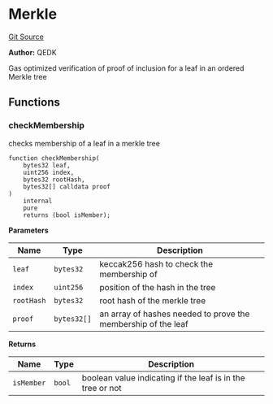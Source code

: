 # Merkle

[Git Source](https://github.com/Eoracle/target-contracts/blob/ad9e9f7d406e96d8227780565e0953208bab6e55/src/common/Merkle.sol)

**Author:** QEDK

Gas optimized verification of proof of inclusion for a leaf in an ordered Merkle tree

## Functions

### checkMembership

checks membership of a leaf in a merkle tree

```solidity
function checkMembership(
    bytes32 leaf,
    uint256 index,
    bytes32 rootHash,
    bytes32[] calldata proof
)
    internal
    pure
    returns (bool isMember);
```

**Parameters**

| Name       | Type        | Description                                                   |
| ---------- | ----------- | ------------------------------------------------------------- |
| `leaf`     | `bytes32`   | keccak256 hash to check the membership of                     |
| `index`    | `uint256`   | position of the hash in the tree                              |
| `rootHash` | `bytes32`   | root hash of the merkle tree                                  |
| `proof`    | `bytes32[]` | an array of hashes needed to prove the membership of the leaf |

**Returns**

| Name       | Type   | Description                                                |
| ---------- | ------ | ---------------------------------------------------------- |
| `isMember` | `bool` | boolean value indicating if the leaf is in the tree or not |
